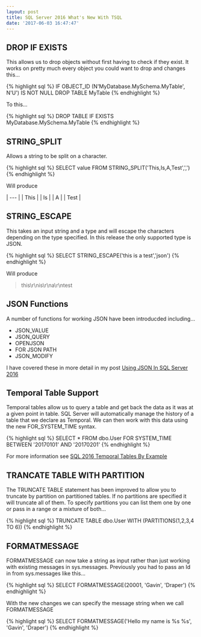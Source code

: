 ```yaml
---
layout: post
title: SQL Server 2016 What's New With TSQL
date: '2017-06-03 16:47:47'
---
```


## DROP IF EXISTS ##
This allows us to drop objects without first having to check if they exist. It works on pretty much every object you could want to drop and changes this...

{% highlight sql %}
IF OBJECT_ID (N'MyDatabase.MySchema.MyTable', N'U') IS NOT NULL 
    DROP TABLE MyTable
{% endhighlight %}

To this...

{% highlight sql %}
DROP TABLE IF EXISTS MyDatabase.MySchema.MyTable
{% endhighlight %}

## STRING_SPLIT  ##
Allows a string to be split on a character. 

{% highlight sql %}
SELECT value FROM STRING_SPLIT('This,Is,A,Test',',')
{% endhighlight %}

Will produce

| --- |
| This |
| Is |
| A |
| Test |

## STRING_ESCAPE ##
This takes an input string and a type and will escape the characters depending on the type specified. In this release the only supported type is JSON.

{% highlight sql %}
SELECT STRING_ESCAPE('this
is
a
test','json')
{% endhighlight %}

Will produce

> this\r\nis\r\na\r\ntest

## JSON Functions ##
A number of functions for working JSON have been introducded including...

* JSON_VALUE
* JSON_QUERY
* OPENJSON
* FOR JSON PATH
* JSON_MODIFY

I have covered these in more detail in my post [Using JSON In SQL Server 2016](https://gavindraper.com/2017/05/06/sql-server-json/)

## Temporal Table Support ##
Temporal tables allow us to query a table and get back the data as it was at a given point in table. SQL Server will automatically manage the history of a table that we declare as Temporal. We can then work with this data using the new FOR_SYSTEM_TIME syntax.

{% highlight sql %}
SELECT
    *
FROM
    dbo.User FOR SYSTEM_TIME BETWEEN '20170101' AND '20170201'
{% endhighlight %}

For more information see [SQL 2016 Temporal Tables By Example](https://gavindraper.com/2016/04/15/sql-2016-temporal-tables-by-example-2/)

## TRANCATE TABLE WITH PARTITION ##
The TRUNCATE TABLE statement has been improved to allow you to truncate by partition on partitioned tables. If no partitions are specified it will truncate all of them. To specify partitions you can list them one by one or pass in a range or a mixture of both...

{% highlight sql %}
TRUNCATE TABLE dbo.User WITH (PARTITIONS(1,2,3,4 TO 6))
{% endhighlight %}

## FORMATMESSAGE ##
FORMATMESSAGE can now take a string as input rather than just working with existing messages in sys.messages. Previously you had to pass an Id in from sys.messages like this...

{% highlight sql %}
SELECT FORMATMESSAGE(20001, 'Gavin', 'Draper')
{% endhighlight %}

With the new changes we can specify the message string when we call FORMATMESSAGE

{% highlight sql %}
SELECT FORMATMESSAGE('Hello my name is %s %s', 'Gavin', 'Draper')
{% endhighlight %}
